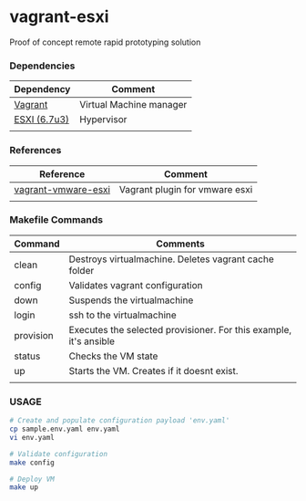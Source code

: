 # vagrant-esxi
Proof of concept remote rapid prototyping solution

### Dependencies
| Dependency | Comment |
| - | - |
| [Vagrant](https://www.vagrantup.com/) | Virtual Machine manager |
| [ESXI (6.7u3)](https://my.vmware.com/en/group/vmware/evalcenter?p=free-esxi6) | Hypervisor |
| | |

### References
| Reference | Comment |
| - | - |
| [vagrant-vmware-esxi](https://github.com/josenk/vagrant-vmware-esxi) | Vagrant plugin for vmware esxi |
| | |

### Makefile Commands
| Command | Comments |
| - | - |
| clean | Destroys virtualmachine. Deletes vagrant cache folder |
| config | Validates vagrant configuration |
| down | Suspends the virtualmachine |
| login | ssh to the virtualmachine |
| provision | Executes the selected provisioner. For this example, it's ansible |
| status | Checks the VM state |
| up | Starts the VM. Creates if it doesnt exist. |
|||

### USAGE
```bash
# Create and populate configuration payload 'env.yaml'
cp sample.env.yaml env.yaml
vi env.yaml

# Validate configuration
make config

# Deploy VM
make up


```
